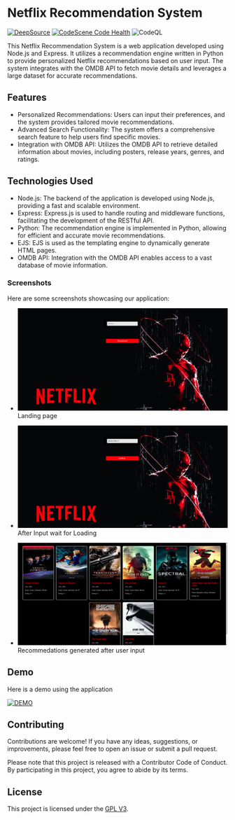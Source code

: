 # Netflix Recommendation System

[![DeepSource](https://app.deepsource.com/gh/IntegerAlex/netflix-recommendation-system.svg/?label=resolved+issues&show_trend=true&token=Wf2-GuVUSjTodDd2sMJ2zYrm)](https://app.deepsource.com/gh/IntegerAlex/netflix-recommendation-system/)
[![CodeScene Code Health](https://codescene.io/projects/51785/status-badges/code-health)](https://codescene.io/projects/51785)
![CodeQL](https://github.com/IntegerAlex/netflix-recommendation-system/workflows/CodeQL/badge.svg)

This Netflix Recommendation System is a web application developed using Node.js and Express. It utilizes a recommendation engine written in Python to provide personalized Netflix recommendations based on user input. The system integrates with the OMDB API to fetch movie details and leverages a large dataset for accurate recommendations.

## Features

- Personalized Recommendations: Users can input their preferences, and the system provides tailored movie recommendations.
- Advanced Search Functionality: The system offers a comprehensive search feature to help users find specific movies.
- Integration with OMDB API: Utilizes the OMDB API to retrieve detailed information about movies, including posters, release years, genres, and ratings.

## Technologies Used

- Node.js: The backend of the application is developed using Node.js, providing a fast and scalable environment.
- Express: Express.js is used to handle routing and middleware functions, facilitating the development of the RESTful API.
- Python: The recommendation engine is implemented in Python, allowing for efficient and accurate movie recommendations.
- EJS: EJS is used as the templating engine to dynamically generate HTML pages.
- OMDB API: Integration with the OMDB API enables access to a vast database of movie information.

### Screenshots

Here are some screenshots showcasing our application:

- ![Home page](/screenshots/index.html.png)
  Landing page

- ![Loading screen](/screenshots/loading.png)
 After Input wait for Loading

- ![Recommendations](/screenshots/recommendations.png)
  Recommedations generated after user input

## Demo

Here is a demo using the application

[![DEMO](http://img.youtube.com/vi/013HnsjD75w/0.jpg)](http://www.youtube.com/watch?v=013HnsjD75w "DEMO")

## Contributing

Contributions are welcome! If you have any ideas, suggestions, or improvements, please feel free to open an issue or submit a pull request.

Please note that this project is released with a Contributor Code of Conduct. By participating in this project, you agree to abide by its terms.

## License

This project is licensed under the [GPL V3](LICENSE).
